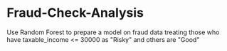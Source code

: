 # Fraud-Check-Analysis
Use Random Forest to prepare a model on fraud data treating those who have taxable_income <= 30000 as "Risky" and others are "Good"
